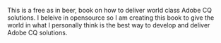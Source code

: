 This is a free as in beer, book on how to deliver world class Adobe CQ solutions. I beleive in opensource so I am creating this book to give the world in what I personally think is the best way to develop and deliver Adobe CQ solutions.


